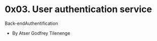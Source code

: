 0x03. User authentication service
=================================

Back-endAuthentification

- By Atser Godfrey Tilenenge